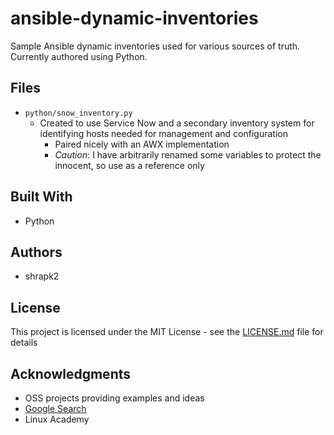 # ansible-dynamic-inventories

Sample Ansible dynamic inventories used for various sources of truth. Currently authored using Python.

## Files

- `python/snow_inventory.py`
  - Created to use Service Now and a secondary inventory system for identifying hosts needed for management and configuration
    - Paired nicely with an AWX implementation
    - _Caution_: I have arbitrarily renamed some variables to protect the innocent, so use as a reference only

## Built With

- Python

## Authors

- shrapk2

## License

This project is licensed under the MIT License - see the [LICENSE.md](LICENSE.md) file for details

## Acknowledgments

- OSS projects providing examples and ideas
- [Google Search](https://www.google.com)
- Linux Academy
